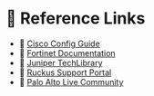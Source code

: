 # 📎 Reference Links

- 🔗 [Cisco Config Guide](https://www.cisco.com/c/en/us/support/index.html)
- 🔗 [Fortinet Documentation](https://docs.fortinet.com/)
- 🔗 [Juniper TechLibrary](https://www.juniper.net/documentation/)
- 🔗 [Ruckus Support Portal](https://support.ruckuswireless.com/)
- 🔗 [Palo Alto Live Community](https://live.paloaltonetworks.com/)